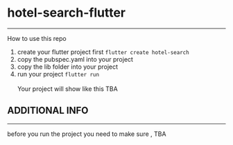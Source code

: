 # hotel-search-flutter
***
How to use this repo
1. create your flutter project first `flutter create hotel-search`
2. copy the pubspec.yaml into your project
3. copy the lib folder into your project
4. run your project `flutter run` 
<br/><br/>
Your project will show like this
TBA

## ADDITIONAL INFO
***

before you run the project you need to make sure , TBA
